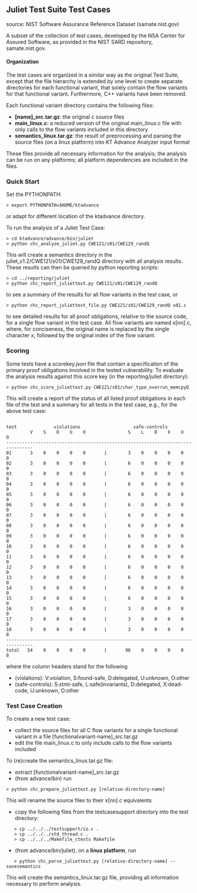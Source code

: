 ## Juliet Test Suite Test Cases
source: NIST Software Assurance Reference Dataset (samate.nist.gov)

A subset of the collection of test cases, developed by the NSA Center for
Assured Software, as provided in the NIST SARD repository, samate.nist.gov.

#### Organization
The test cases are organized in a similar way as the original Test Suite,
except that the file hierarchy is extended by one level to create separate
directories for each functional variant, that solely contain the flow
variants for that functional variant. Furthermore, C++ variants have been
removed.

Each functional variant directory contains the following files:
- **[name]_src.tar.gz**: the original c source files
- **main_linux.c**: a reduced version of the original main_linux.c file with
     only calls to the flow variants included in this directory
- **semantics_linux.tar.gz**: the result of preprocessing and parsing the
     source files (on a linux platform) into KT Advance Analyzer input format
     
These files provide all necessary information for the analysis; the analysis
can be run on any platforms; all platform dependencies are included in the files.

### Quick Start
Set the PYTHONPATH:
```
> export PYTHONPATH=$HOME/ktadvance
```
or adapt for different location of the ktadvance directory.

To run the analysis of a Juliet Test Case:
```
> cd ktadvance/advance/bin/juliet
> python chc_analyze_juliet.py CWE121/s01/CWE129_randQ
```
This will create a semantics directory in the juliet_v1.2/CWE121/s01/CWE129_randQ
directory with all analysis results. These results can then be queried by python
reporting scripts:
```
> cd ../reporting/juliet
> python chc_report_juliettest.py CWE121/s01/CWE129_randQ
```
to see a summary of the results for all flow variants in the test case, or
```
> python chc_report_juliettest_file.py CWE121/s01/CWE129_randQ x01.c
```
to see detailed results for all proof obligations, relative to the source code,
for a single flow variant in the test case. All flow variants are named x[nn].c,
where, for conciseness, the original name is replaced by the single character x,
followed by the original index of the flow variant.

### Scoring
Some tests have a scorekey.json file that contain a specification of
the primary proof obligations involved in the tested vulnerability. To
evaluate the analysis results against this score key (in the reporting/juliet
directory):
```
> python chc_score_juliettest.py CWE121/s01/char_type_overrun_memcpyQ
```
This will create a report of the status of all listed proof
obligations in each file of the test and a summary for all tests in
the test case, e.g., for the above test case:
```

test              violations                    safe-controls
         V    S    D    U    O                S    L    D    X    U    O
--------------------------------------------------------------------------------
01       3    0    0    0    0       |        3    0    0    0    0    0
02       3    0    0    0    0       |        6    0    0    0    0    0
03       3    0    0    0    0       |        6    0    0    0    0    0
04       3    0    0    0    0       |        6    0    0    0    0    0
05       3    0    0    0    0       |        6    0    0    0    0    0
06       3    0    0    0    0       |        6    0    0    0    0    0
07       3    0    0    0    0       |        6    0    0    0    0    0
08       3    0    0    0    0       |        6    0    0    0    0    0
09       3    0    0    0    0       |        6    0    0    0    0    0
10       3    0    0    0    0       |        6    0    0    0    0    0
11       3    0    0    0    0       |        6    0    0    0    0    0
12       3    0    0    0    0       |        6    0    0    0    0    0
13       3    0    0    0    0       |        6    0    0    0    0    0
14       3    0    0    0    0       |        6    0    0    0    0    0
15       3    0    0    0    0       |        6    0    0    0    0    0
16       3    0    0    0    0       |        3    0    0    0    0    0
17       3    0    0    0    0       |        3    0    0    0    0    0
18       3    0    0    0    0       |        3    0    0    0    0    0
--------------------------------------------------------------------------------
total   54    0    0    0    0       |       96    0    0    0    0    0
```
where the column headers stand for the following
- (violations): V:violation, S:found-safe, D:delegated, U:unknown,
O:other
- (safe-controls): S:stmt-safe, L:safe(invariants), D:delegated,
    X:dead-code, U:unknown, O:other

### Test Case Creation
To create a new test case:
- collect the source files for all C flow variants for a single functional variant
     in a file [functionalvariant-name]_src.tar.gz
- edit the file main_linux.c to only include calls to the flow variants included

To (re)create the semantics_linux.tar.gz file:
- extract [functionalvariant-name]_src.tar.gz
- (from advance/bin) run
```
> python chc_prepare_juliettest.py [relative-directory-name]
```
   This will rename the source files to their x[nn].c equivalents
- copy the following files from the testcasesupport directory into the test directory:
```
   > cp ../../../testsupport/io.c .
   > cp ../../../std_thread.c .
   > cp ../../../Makefile_ctests Makefile
```
- (from advance/bin/juliet), on a **linux platform**, run
```
   > python chc_parse_juliettest.py [relative-directory-name] --savesemantics
```
This will create the semantics_linux.tar.gz file, providing all information
necessary to perform analysis.
